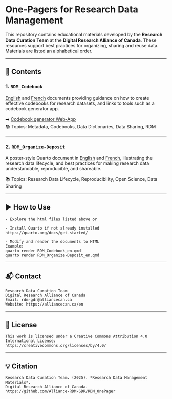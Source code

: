 # One-Pagers for Research Data Management

This repository contains educational materials developed by the **Research Data Curation Team** at the **Digital Research Alliance of Canada**. These resources support best practices for organizing, sharing and reuse data. Materials are listed an alphabetical order. 

---

## 📄 Contents

### 1. `RDM_Codebook`  

[English](https://alliance-rdm-gdr.github.io/RDM_OnePagers/RDM_Codebook_en.html) and [French](https://alliance-rdm-gdr.github.io/RDM_OnePagers/RDM_Codebook_fr.html) documents providing guidance on how to create effective codebooks for research datasets, and links to tools such as a codebook generator app.

➡️ [Codebook generator Web-App](https://alliance-rdm-gdr.github.io/RDM_Codebook_App/)  
📚 Topics: Metadata, Codebooks, Data Dictionaries, Data Sharing, RDM

---

### 2. `RDM_Organize-Deposit`  

A poster-style Quarto document in [English](https://github.com/Alliance-RDM-GDR/RDM_OnePagers/blob/main/PDFs/RDM_Organize-Deposit_en.pdf) and [French](https://github.com/Alliance-RDM-GDR/RDM_OnePagers/blob/main/PDFs/RDM_Organize-Deposit_fr.pdf), illustrating the research data lifecycle, and best practices for making research data understandable, reproducible, and shareable.

📚 Topics: Research Data Lifecycle, Reproducibility, Open Science, Data Sharing

---

## ▶️ How to Use

    - Explore the html files listed above or
    
    - Install Quarto if not already installed
    https://quarto.org/docs/get-started/

    - Modify and render the documents to HTML
    Example:
    quarto render RDM_Codebook_en.qmd
    quarto render RDM_Organize-Deposit_en.qmd

---

## 📬 Contact

    Research Data Curation Team  
    Digital Research Alliance of Canada  
    Email: rdm-gdr@alliancecan.ca  
    Website: https://alliancecan.ca/en
---

## 📜 License

    This work is licensed under a Creative Commons Attribution 4.0 International License:
    https://creativecommons.org/licenses/by/4.0/
    
---

## 💡 Citation

    Research Data Curation Team. (2025). *Research Data Management Materials*.  
    Digital Research Alliance of Canada.  
    https://github.com/Alliance-RDM-GDR/RDM_OnePager